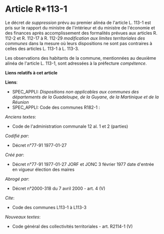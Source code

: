 # Article R*113-1

Le décret *de suppression* prévu au premier alinéa de l'article L. 113-1 est pris sur le rapport du ministre de l'intérieur
et du ministre de l'économie et des finances après accomplissement des formalités prévues aux articles R. 112-2 et R. 112-17
à R. 112-29 *modification aux limites territoriales des communes* dans la mesure où leurs dispositions ne sont pas contraires
à celles des articles L. 113-1 à L. 113-3. 

Les observations des habitants de la commune, mentionnées au deuxième alinéa de l'article L. 113-1, sont adressées à la
préfecture *compétence*.

**Liens relatifs à cet article**

**Liens**:

  - SPEC_APPLI: *Dispositions non applicables aux communes des départements de la Guadeloupe, de la Guyane, de la Martinique et de la Réunion*
  - SPEC_APPLI: Code des communes R182-1 :

_Anciens textes_:

  - Code de l'administration communale 12 al. 1 et 2 (parties)

_Codifié par_:

  - Décret n°77-91 1977-01-27

_Créé par_:

  - Décret n°77-91 1977-01-27 JORF et JONC 3 février 1977 date d'entrée en vigueur élection des maires

_Abrogé par_:

  - Décret n°2000-318 du 7 avril 2000 - art. 4 (V)

_Cite_:

  - Code des communes L113-1 à L113-3

_Nouveaux textes_:

  - Code général des collectivités territoriales - art. R2114-1 (V)
